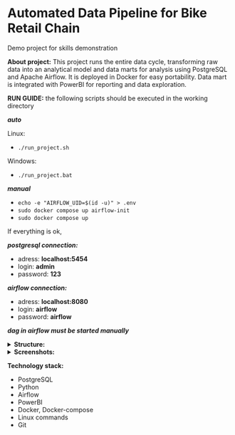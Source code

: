 # Automated Data Pipeline for Bike Retail Chain
Demo project for skills demonstration

**About project:** This project runs the entire data cycle, transforming raw data into an analytical model and data marts for analysis using PostgreSQL and Apache Airflow. It is deployed in Docker for easy portability. Data mart is integrated with PowerBI for reporting and data exploration.

**RUN GUIDE:** 
the following scripts should be executed in the working directory

***auto***

Linux:

- ```./run_project.sh ```
  
Windows:

- ```./run_project.bat ```


***manual***
- ```echo -e "AIRFLOW_UID=$(id -u)" > .env ```
- ```sudo docker compose up airflow-init ```
- ``` sudo docker compose up ```

If everything is ok,
 
***postgresql connection:***
- adress: **localhost:5454**
- login: **admin**
- password: **123**

***airflow connection:***
- adress: **localhost:8080**
- login: **airflow**
- password: **airflow**

***dag in airflow must be started manually***

<details><summary><b>Structure:</b></summary>
 
![Project structure](images/pet_project_structure.jpg)

</details>

<details><summary><b>Screenshots:</b></summary>

![Project structure](images/airflow_graph.jpg)
<p align="center">airflow graph</p>

![Project structure](images/sales_overview.jpg)
<p align="center">sales overview</p>

![Project structure](images/customer_segmentation.jpg)
<p align="center">customer segmentation</p>

![Project structure](images/staff_perfomance.jpg)
<p align="center">staff perfomance</p>

![Project structure](images/store_product_analysis.jpg)
<p align="center">store product analysis</p>

</details>

**Technology stack:**
- PostgreSQL
- Python
- Airflow
- PowerBI
- Docker, Docker-compose
- Linux commands
- Git
